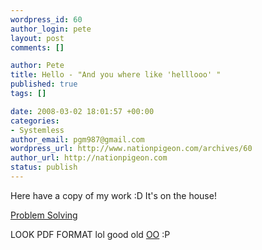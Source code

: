```yaml
--- 
wordpress_id: 60
author_login: pete
layout: post
comments: []

author: Pete
title: Hello - "And you where like 'helllooo' "
published: true
tags: []

date: 2008-03-02 18:01:57 +00:00
categories: 
- Systemless
author_email: pgm987@gmail.com
wordpress_url: http://www.nationpigeon.com/archives/60
author_url: http://nationpigeon.com
status: publish
---
```

Here have a copy of my work :D It's on the house!

<a href="http://www.nationpigeon.com/wordpress/wp-content/uploads/2008/03/ma1s02-coursework-one.pdf" title="Problem Solving">Problem Solving</a>

LOOK PDF FORMAT lol good old <a href="http://www.openoffice.org"></a><a href="http://www.openoffice.org">OO</a> :P
